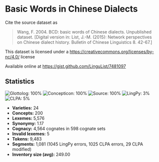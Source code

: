 # Basic Words in Chinese Dialects

Cite the source dataset as

> Wang, F. 2004. BCD: basic words of Chinese dialects. Unpublished dataset. [Digital version in: List, J.-M. (2015): Network perspectives on Chinese dialect history. Bulletin of Chinese Linguistics 8. 42-67.]

This dataset is licensed under a https://creativecommons.org/licenses/by-nc/4.0/ license

Available online at https://gist.github.com/LinguList/7481097

## Statistics
![Glottolog: 100%](https://img.shields.io/badge/Glottolog-100%25-brightgreen.svg "Glottolog: 100%") ![Concepticon: 100%](https://img.shields.io/badge/Concepticon-100%25-brightgreen.svg "Concepticon: 100%") ![Source: 100%](https://img.shields.io/badge/Source-100%25-brightgreen.svg "Source: 100%") ![LingPy: 3%](https://img.shields.io/badge/LingPy-3%25-red.svg "LingPy: 3%") ![CLPA: 5%](https://img.shields.io/badge/CLPA-5%25-red.svg "CLPA: 5%")

- **Varieties:** 24
- **Concepts:** 200
- **Lexemes:** 5,576
- **Synonymy:** 1.17
- **Cognacy:** 4,564 cognates in 598 cognate sets
- **Invalid lexemes:** 5
- **Tokens:** 9,483
- **Segments:** 1,081 (1045 LingPy errors, 1025 CLPA errors, 29 CLPA modified)
- **Inventory size (avg):** 249.00